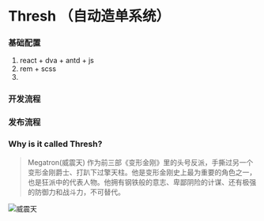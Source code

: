 # Thresh （自动造单系统）

### 基础配置
1. react + dva + antd + js
2. rem + scss
3. 
### 开发流程

### 发布流程

### Why is it called Thresh?
> Megatron(威震天) 作为前三部《变形金刚》里的头号反派，手撕过另一个变形金刚爵士、打趴下过擎天柱。他是变形金刚史上最为重要的角色之一，也是狂派中的代表人物。他拥有钢铁般的意志、卑鄙阴险的计谋、还有极强的防御力和战斗力，不可替代。

![威震天](https://img.maihaoche.com/megatron/assets/megatron.jpeg)